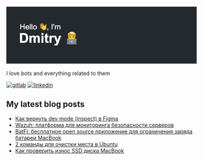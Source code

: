 ![Screenshot](header.png)

<p align='left'>I love bots and everything related to them</p>

[<img src='https://cdn.jsdelivr.net/npm/simple-icons@9.5.0/icons/gitlab.svg' alt='gitlab' height='40'>](https://gitlab.com/DiSonDS)
[<img src='https://cdn.jsdelivr.net/npm/simple-icons@9.5.0/icons/linkedin.svg' alt='linkedin' height='40'>](https://www.linkedin.com/in/disonds/)

## My latest blog posts
<!-- BLOGPOSTS:START -->
- [Как вернуть dev mode (inspect) в Figma](https://blog.disonds.com/2024/02/17/kak-viernut-dev-mode-inspect-v-figma/)
- [Wazuh: платформа для мониторинга безопасности серверов](https://blog.disonds.com/2024/02/11/wazuh-platforma-dlia-monitoringha-biezopasnosti-siervierov/)
- [BatFi: бесплатное open source приложение для ограничения заряда батареи MacBook](https://blog.disonds.com/2024/01/11/batfi-biesplatnoie-open-source-prilozhieniie-dlia-oghranichieniia-zariada-batariei-macbook/)
- [2 команды для очистки места в Ubuntu](https://blog.disonds.com/2023/12/17/2-komandy-dlia-ochistki-miesta-v-ubuntu/)
- [Как проверить износ SSD диска MacBook](https://blog.disonds.com/2023/12/04/kak-provierit-iznos-ssd-macbook/)
<!-- BLOGPOSTS:END -->
